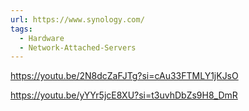 ```yaml
---
url: https://www.synology.com/
tags:
  - Hardware
  - Network-Attached-Servers
---
```


https://youtu.be/2N8dcZaFJTg?si=cAu33FTMLY1jKJsO

https://youtu.be/yYYr5jcE8XU?si=t3uvhDbZs9H8_DmR